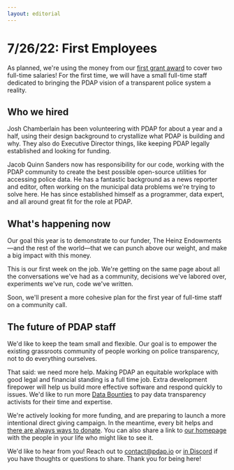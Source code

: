 ```yaml
---
layout: editorial
---
```


# 7/26/22: First Employees

As planned, we're using the money from our [first grant award](5-17-22-first-grant-awarded.md) to cover two full-time salaries! For the first time, we will have a small full-time staff dedicated to bringing the PDAP vision of a transparent police system a reality.

## Who we hired

Josh Chamberlain has been volunteering with PDAP for about a year and a half, using their design background to crystallize what PDAP is building and why. They also do Executive Director things, like keeping PDAP legally established and looking for funding.

Jacob Quinn Sanders now has responsibility for our code, working with the PDAP community to create the best possible open-source utilities for accessing police data. He has a fantastic background as a news reporter and editor, often working on the municipal data problems we're trying to solve here. He has since established himself as a programmer, data expert, and all around great fit for the role at PDAP.

## What's happening now

Our goal this year is to demonstrate to our funder, The Heinz Endowments—and the rest of the world—that we can punch above our weight, and make a big impact with this money.

This is our first week on the job. We're getting on the same page about all the conversations we've had as a community, decisions we've labored over, experiments we've run, code we've written.&#x20;

Soon, we'll present a more cohesive plan for the first year of full-time staff on a community call.

## The future of PDAP staff

We'd like to keep the team small and flexible. Our goal is to empower the existing grassroots community of people working on police transparency, not to do everything ourselves.

That said: we need more help. Making PDAP an equitable workplace with good legal and financial standing is a full time job. Extra development firepower will help us build more effective software and respond quickly to issues. We'd like to run more [Data Bounties](../../activities/data-sources/data-bounties/) to pay data transparency activists for their time and expertise.

We're actively looking for more funding, and are preparing to launch a more intentional direct giving campaign. In the meantime, every bit helps and [there are always ways to donate](https://pdap.io/contribute.html). You can also share a link to [our homepage](https://pdap.io/) with the people in your life who might like to see it.

We'd like to hear from you! Reach out to contact@pdap.io or [in Discord](https://discord.gg/wMqex8nKZJ) if you have thoughts or questions to share. Thank you for being here!
